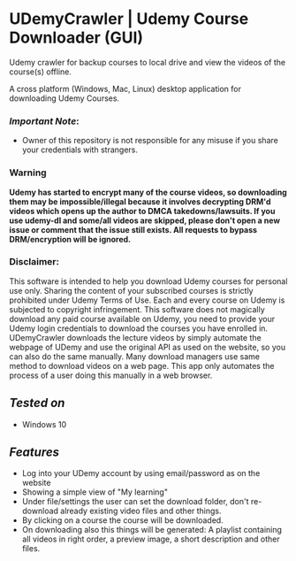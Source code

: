 # UDemyCrawler | Udemy Course Downloader (GUI)
Udemy crawler for backup courses to local drive and view the videos of the course(s) offline.

A cross platform (Windows, Mac, Linux) desktop application for downloading Udemy Courses.

### ***Important Note***:
 - Owner of this repository is not responsible for any misuse if you share your credentials with strangers.

### Warning
**Udemy has started to encrypt many of the course videos, so downloading them may be impossible/illegal because it involves decrypting DRM'd videos which opens up the author to DMCA takedowns/lawsuits. 
If you use udemy-dl and some/all videos are skipped, please don't open a new issue or comment that the issue still exists. 
All requests to bypass DRM/encryption will be ignored.**

### Disclaimer:
This software is intended to help you download Udemy courses for personal use only. 
Sharing the content of your subscribed courses is strictly prohibited under Udemy Terms of Use. 
Each and every course on Udemy is subjected to copyright infringement.
This software does not magically download any paid course available on Udemy, 
you need to provide your Udemy login credentials to download the courses you have enrolled in. 
UDemyCrawler downloads the lecture videos by simply automate the webpage of UDemy and use the original API as used on the website, 
so you can also do the same manually. 
Many download managers use same method to download videos on a web page. 
This app only automates the process of a user doing this manually in a web browser.

## ***Tested on***
- Windows 10

## ***Features***
- Log into your UDemy account by using email/password as on the website
- Showing a simple view of "My learning"
- Under file/settings the user can set the download folder, don't re-download already existing video files and other things.
- By clicking on a course the course will be downloaded. 
- On downloading also this things will be generated: A playlist containing all videos in right order, a preview image, a short description and other files.
